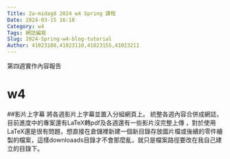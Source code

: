 ```yaml
---
Title: 2a-midag8 2024 w4 Spring 課程
Date: 2024-03-15 16:18
Category: w4
Tags: 網誌編寫 
Slug: 2024-Spring-w4-blog-tutorial
Author: 41023108,41023110,41023155,41023211
---
```


第四週實作內容報告

<!-- PELICAN_END_SUMMARY -->

# w4
##影片上字幕
將各週影片上字幕並置入分組網頁上。
統整各週內容合併成網誌，目前進度中的專案還有LaTeX轉pdf及各週還有一些影片沒完整上傳
，對於使用LaTeX還是很有問題，想直接在倉儲裡新建一個新目錄存放圖片檔或後續的零件繪製的檔案，這樣downloaads目錄才不會那麼亂，就只是檔案路徑要改在我自己建立的目錄下。
